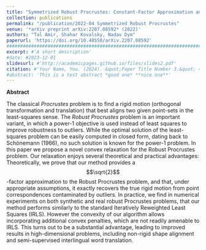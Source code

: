 ```yaml
---
title: "Symmetrized Robust Procrustes: Constant-Factor Approximation and Exact Recovery"
collection: publications
permalink: "/publication/2022-04 Symmetrized Robust Procrustes"
venue: '*arXiv preprint arXiv:2207.08592* (2022)'
authors: "Tal Amir, Shahar Kovalsky, Nadav Dym"
paperurl: 'https://doi.org/10.48550/arXiv.2207.08592'
###########################################################################################
excerpt: #'A short description'
#date: #2023-12-01
slidesurl: #'http://academicpages.github.io/files/slides2.pdf'
citation: #'Your Name, You. (2024). &quot;Paper Title Number 3.&quot; <i>GitHub Journal of Bugs</i>. 1(3).'
#abstract: 'This is a test abstract *good one* **nice one**'
---
```



**Abstract**

The classical *Procrustes* problem is to find a rigid motion (orthogonal transformation and translation) that best aligns two given point-sets in the least-squares sense. The *Robust Procrustes* problem is an important variant, in which a power-1 objective is used instead of least squares to improve robustness to outliers. While the optimal solution of the least-squares problem can be easily computed in closed form, dating back to Schönemann (1966), no such solution is known for the power-1 problem. In this paper we propose a novel convex relaxation for the Robust Procrustes problem. Our relaxation enjoys several theoretical and practical advantages: Theoretically, we prove that our method provides a $$\sqrt{2}$$-factor approximation to the Robust Procrustes problem, and that, under appropriate assumptions, it exactly recovers the true rigid motion from point correspondences contaminated by outliers. In practice, we find in numerical experiments on both synthetic and real robust Procrustes problems, that our method performs similarly to the standard Iteratively Reweighted Least Squares (IRLS). However the convexity of our algorithm allows incorporating additional convex penalties, which are not readily amenable to IRLS. This turns out to be a substantial advantage, leading to improved results in high-dimensional problems, including non-rigid shape alignment and semi-supervised interlingual word translation.